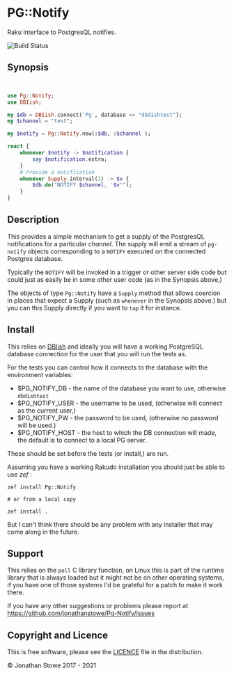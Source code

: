 # PG::Notify

Raku interface to PostgresQL notifies.

![Build Status](https://github.com/jonathanstowe/Pg-Notify/workflows/CI/badge.svg)

## Synopsis

```raku


use Pg::Notify;
use DBIish;

my $db = DBIish.connect('Pg', database => "dbdishtest");
my $channel = "test";

my $notify = Pg::Notify.new(:$db, :$channel );

react {
    whenever $notify -> $notification {
        say $notification.extra;
    }
	# Provide a notification
	whenever Supply.interval(1) -> $v {
		$db.do("NOTIFY $channel, '$v'");
	}
}
```

## Description

This provides a simple mechanism to get a supply of the PostgresQL
notifications for a particular *channel*.  The supply will emit a stream
of ```pg-notify``` objects corresponding to a ```NOTIFY``` executed on
the connected Postgres database.

Typically the ```NOTIFY``` will be invoked in a trigger or other server
side code but could just as easily be in some other user code (as in
the Synopsis above,)

The objects of type ```Pg::Notify``` have a ```Supply``` method that
allows coercion in places that expect a Supply (such as ```whenever```
in the Synopsis above.) but you can this Supply directly if you want to
```tap``` it for instance.

## Install

This relies on [DBIish](https://github.com/raku-community-modules/DBIish) and ideally
you will have a working PostgreSQL database connection for the user that you will run the tests as.

For the tests you can control how it connects to the database with the
environment variables:

*  $PG_NOTIFY_DB   - the name of the database you want to use, otherwise ```dbdishtest```
*  $PG_NOTIFY_USER - the username to be used, (otherwise will connect as the current user,)
*  $PG_NOTIFY_PW   - the password to be used, (otherwise no password will be used.)
*  $PG_NOTIFY_HOST - the host to which the DB connection will made, the default is to connect to a local PG server.

These should be set before the tests (or install,) are run.

Assuming you have a working Rakudo installation you should just be able to use *zef* :

	zef install Pg::Notify

	# or from a local copy

	zef install .

But I can't think there should be any problem with any installer that may come along in the future.

## Support

This relies on the ```poll``` C library function, on Linux this is part
of the runtime library that is always loaded but it might not be on other
operating systems, if you have one of those systems I'd be grateful for
a patch to make it work there.

If you have any other suggestions or problems please report at
https://github.com/jonathanstowe/Pg-Notify/issues

## Copyright and Licence

This is free software, please see the [LICENCE](LICENCE) file in the distribution.

© Jonathan Stowe 2017 - 2021

